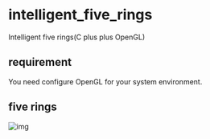 # intelligent_five_rings
Intelligent five rings(C plus plus OpenGL)
## requirement
You need configure OpenGL for your system environment.
## five rings
![img](https://github.com/2012013382/intelligent_five_rings/blob/master/five_rings.gif)
